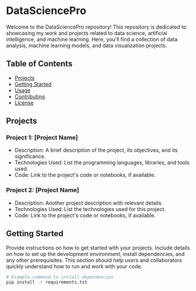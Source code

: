 # DataSciencePro

Welcome to the DataSciencePro repository! This repository is dedicated to showcasing my work and projects related to data science, artificial intelligence, and machine learning. Here, you'll find a collection of data analysis, machine learning models, and data visualization projects.

## Table of Contents
- [Projects](#projects)
- [Getting Started](#getting-started)
- [Usage](#usage)
- [Contributing](#contributing)
- [License](#license)

## Projects

### Project 1: [Project Name]
- Description: A brief description of the project, its objectives, and its significance.
- Technologies Used: List the programming languages, libraries, and tools used.
- Code: Link to the project's code or notebooks, if available.

### Project 2: [Project Name]
- Description: Another project description with relevant details.
- Technologies Used: List the technologies used for this project.
- Code: Link to the project's code or notebooks, if available.

## Getting Started

Provide instructions on how to get started with your projects. Include details on how to set up the development environment, install dependencies, and any other prerequisites. This section should help users and collaborators quickly understand how to run and work with your code.

```bash
# Example command to install dependencies
pip install -r requirements.txt
